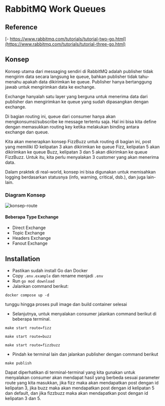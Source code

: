 # RabbitMQ Work Queues

## Reference
[- https://www.rabbitmq.com/tutorials/tutorial-two-go.html](https://www.rabbitmq.com/tutorials/tutorial-three-go.html)

## Konsep
Konsep utama dari messaging sendiri di RabbitMQ adalah publisher tidak mengirim data secara langsung ke queue, bahkan publisher tidak tahu-menahu apakah data dikirimkan ke queue. Publisher hanya bertanggung jawab untuk mengirimkan data ke exchange.<br>

Exchange hanyalah satu layer yang berguna untuk menerima data dari publisher dan mengirimkan ke queue yang sudah dipasangkan dengan exchange. <br>

Di bagian routing ini, queue dari consumer hanya akan mengkonsumsi/subscribe ke message tertentu saja. Hal ini bisa kita define dengan memasukkan routing key ketika melakukan binding antara exchange dan queue.<br>

Kita akan menerapkan konsep FizzBuzz untuk routing di bagian ini, post yang memiliki ID kelipatan 3 akan dikirimkan ke queue Fizz, kelipatan 5 akan dikirimkan ke queue Buzz, kelipatan 3 dan 5 akan dikirimkan ke queue FizzBuzz. Untuk itu, kita perlu menyalakan 3 customer yang akan menerima data. <br>

Dalam praktek di real-world, konsep ini bisa digunakan untuk memisahkan logging berdasarkan statusnya (info, warning, critical, dsb.), dan juga lain-lain.

### Diagram Konsep
![konsep-route](https://www.rabbitmq.com/img/tutorials/direct-exchange.png)

#### Beberapa Type Exchange
- Direct Exchange
- Topic Exchange
- Headers Exchange
- Fanout Exchange

## Installation
- Pastikan sudah install Go dan Docker
- Copy `.env.example` dan rename menjadi `.env`
- Run `go mod download`
- Jalankan command berikut:
```
docker compose up -d
```
tunggu hingga proses pull image dan build container selesai <br>
- Selanjutnya, untuk menyalakan consumer jalankan command berikut di beberapa terminal.
```
make start route=fizz
```
```
make start route=buzz
```
```
make start route=fizzbuzz
```
- Pindah ke terminal lain dan jalankan publisher dengan command berikut
```
make publish
```
Dapat diperhatikan di terminal-terminal yang kita gunakan untuk menyalakan consumer akan mendapat hasil yang berbeda sesuai parameter route yang kita masukkan, jika fizz maka akan mendapatkan post dengan id kelipatan 3, jika buzz maka akan mendapatkan post dengan id kelipatan 5 dan default, dan jika fizzbuzz maka akan mendapatkan post dengan id kelipatan 3 dan 5.